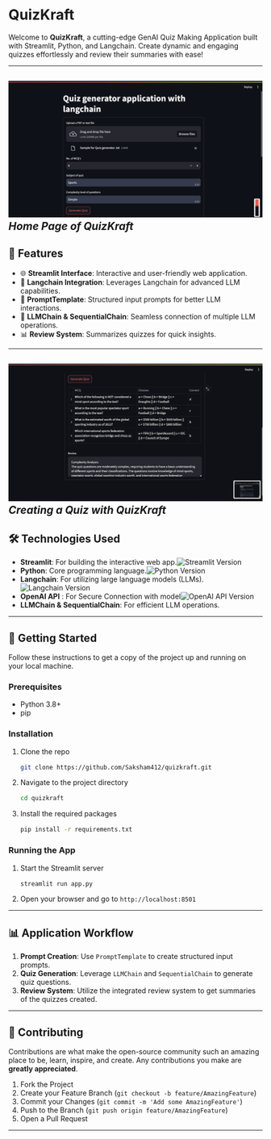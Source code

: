 # QuizKraft

Welcome to **QuizKraft**, a cutting-edge GenAI Quiz Making Application built with Streamlit, Python, and Langchain. Create dynamic and engaging quizzes effortlessly and review their summaries with ease!

---
![Home Page](src/images/1quiz.png)
*Home Page of QuizKraft*
---

## 🎨 Features

- 🌐 **Streamlit Interface**: Interactive and user-friendly web application.
- 🧠 **Langchain Integration**: Leverages Langchain for advanced LLM capabilities.
- 📝 **PromptTemplate**: Structured input prompts for better LLM interactions.
- 🔗 **LLMChain & SequentialChain**: Seamless connection of multiple LLM operations.
- 📊 **Review System**: Summarizes quizzes for quick insights.

---
![Quiz Creation](src/images/2quiz.png)
*Creating a Quiz with QuizKraft*
---

## 🛠️ Technologies Used

- **Streamlit**: For building the interactive web app.![Streamlit Version](https://img.shields.io/badge/streamlit-1.0.0-brightgreen)
- **Python**: Core programming language.![Python Version](https://img.shields.io/badge/python-3.8%2B-blue)
- **Langchain**: For utilizing large language models (LLMs). ![Langchain Version](https://img.shields.io/badge/langchain-0.0.1-orange)
- **OpenAI API** : For Secure Connection with model![OpenAI API Version](https://img.shields.io/badge/openai--api-latest-blue)
- **LLMChain & SequentialChain**: For efficient LLM operations.

---

## 🚀 Getting Started

Follow these instructions to get a copy of the project up and running on your local machine.

### Prerequisites

- Python 3.8+
- pip

### Installation

1. Clone the repo
    ```bash
    git clone https://github.com/Saksham412/quizkraft.git
    ```
2. Navigate to the project directory
    ```bash
    cd quizkraft
    ```
3. Install the required packages
    ```bash
    pip install -r requirements.txt
    ```

### Running the App

1. Start the Streamlit server
    ```bash
    streamlit run app.py
    ```
2. Open your browser and go to `http://localhost:8501`

---

## 📊 Application Workflow

1. **Prompt Creation**: Use `PromptTemplate` to create structured input prompts.
2. **Quiz Generation**: Leverage `LLMChain` and `SequentialChain` to generate quiz questions.
3. **Review System**: Utilize the integrated review system to get summaries of the quizzes created.

---

## 🤝 Contributing

Contributions are what make the open-source community such an amazing place to be, learn, inspire, and create. Any contributions you make are **greatly appreciated**.

1. Fork the Project
2. Create your Feature Branch (`git checkout -b feature/AmazingFeature`)
3. Commit your Changes (`git commit -m 'Add some AmazingFeature'`)
4. Push to the Branch (`git push origin feature/AmazingFeature`)
5. Open a Pull Request

---